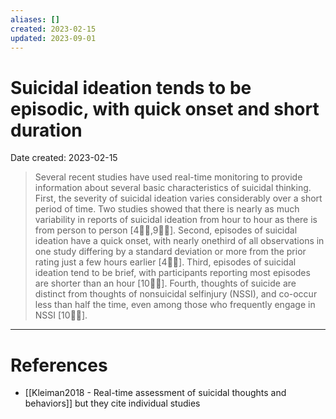 ```yaml
---
aliases: []
created: 2023-02-15
updated: 2023-09-01
---
```


# Suicidal ideation tends to be episodic, with quick onset and short duration
Date created: 2023-02-15


> Several recent studies have used real-time monitoring to provide information about several basic characteristics of suicidal thinking. First, the severity of suicidal ideation varies considerably over a short period of time. Two studies showed that there is nearly as much variability in reports of suicidal ideation from hour to hour as there is from person to person [4,9]. Second, episodes of suicidal ideation have a quick onset, with nearly onethird of all observations in one study differing by a standard deviation or more from the prior rating just a few hours earlier [4]. Third, episodes of suicidal ideation tend to be brief, with participants reporting most episodes are shorter than an hour [10]. Fourth, thoughts of suicide are distinct from thoughts of nonsuicidal selfinjury (NSSI), and co-occur less than half the time, even among those who frequently engage in NSSI [10].
---
# References
* [[Kleiman2018 - Real-time assessment of suicidal thoughts and behaviors]] but they cite individual studies